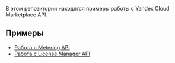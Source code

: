 В этом репозитории находятся примеры работы с Yandex Cloud Marketplace API.

## Примеры
- [Работа с  Metering API](metering/README.md)
- [Работа с  License Manager API](licensemanager/README.md)